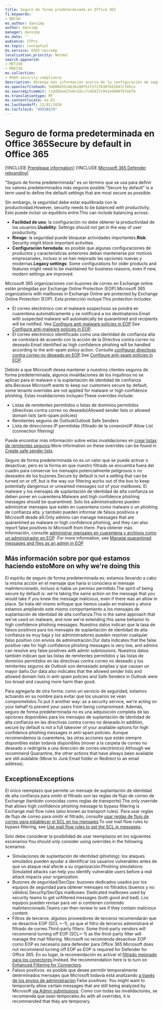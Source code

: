 ```yaml
---
title: Seguro de forma predeterminada en Office 365
f1.keywords:
- NOCSH
ms.author: dansimp
author: dansimp
manager: dansimp
ms.date: ''
audience: ITPro
ms.topic: conceptual
ms.service: O365-seccomp
localization_priority: Normal
search.appverid:
- MET150
- MOE150
ms.collection:
- M365-security-compliance
description: Obtenga más información acerca de la configuración de seguridad de forma predeterminada en Exchange Online Protection (EOP)
ms.openlocfilehash: 54000d351463ba90751f1f27638fb52847cf05ce
ms.sourcegitcommit: c1dd5be42fe0c5dcc7c05817c941edd9076febf8
ms.translationtype: MT
ms.contentlocale: es-ES
ms.lasthandoff: 12/02/2020
ms.locfileid: "49558519"
---
```

# <a name="secure-by-default-in-office-365"></a><span data-ttu-id="41da3-103">Seguro de forma predeterminada en Office 365</span><span class="sxs-lookup"><span data-stu-id="41da3-103">Secure by default in Office 365</span></span>

[!INCLUDE [Prerelease information](../includes/prerelease.md)]
[!INCLUDE [Microsoft 365 Defender rebranding](../includes/microsoft-defender-for-office.md)]

<span data-ttu-id="41da3-104">"Seguro de forma predeterminada" es un término que se usa para definir los valores predeterminados más seguros posible.</span><span class="sxs-lookup"><span data-stu-id="41da3-104">"Secure by default" is a term used to define the default settings that are most secure as possible.</span></span>

<span data-ttu-id="41da3-105">Sin embargo, la seguridad debe estar equilibrada con la productividad.</span><span class="sxs-lookup"><span data-stu-id="41da3-105">However, security needs to be balanced with productivity.</span></span> <span data-ttu-id="41da3-106">Esto puede incluir un equilibrio entre:</span><span class="sxs-lookup"><span data-stu-id="41da3-106">This can include balancing across:</span></span>

- <span data-ttu-id="41da3-107">**Facilidad de uso**: la configuración no debe obtener la productividad de los usuarios.</span><span class="sxs-lookup"><span data-stu-id="41da3-107">**Usability**: Settings should not get in the way of user productivity.</span></span>
- <span data-ttu-id="41da3-108">**Riesgo**: la seguridad puede bloquear actividades importantes.</span><span class="sxs-lookup"><span data-stu-id="41da3-108">**Risk**: Security might block important activities.</span></span>
- <span data-ttu-id="41da3-109">**Configuración heredada**: es posible que algunas configuraciones de productos y características anteriores deban mantenerse por motivos empresariales, incluso si se han mejorado las opciones nuevas y modernas.</span><span class="sxs-lookup"><span data-stu-id="41da3-109">**Legacy settings**: Some configurations for older products and features might need to be maintained for business reasons, even if new, modern settings are improved.</span></span>

<span data-ttu-id="41da3-110">Microsoft 365 organizaciones con buzones de correo en Exchange online están protegidas por Exchange Online Protection (EOP).</span><span class="sxs-lookup"><span data-stu-id="41da3-110">Microsoft 365 organizations with mailboxes in Exchange Online are protected by Exchange Online Protection (EOP).</span></span> <span data-ttu-id="41da3-111">Esta protección incluye:</span><span class="sxs-lookup"><span data-stu-id="41da3-111">This protection includes:</span></span>

- <span data-ttu-id="41da3-112">El correo electrónico con el malware sospechoso se pondrá en cuarentena automáticamente y se notificará a los destinatarios.</span><span class="sxs-lookup"><span data-stu-id="41da3-112">Email with suspected malware will automatically be quarantined and recipients will be notified.</span></span> <span data-ttu-id="41da3-113">Vea [Configure anti-malware policies in EOP](configure-anti-malware-policies.md).</span><span class="sxs-lookup"><span data-stu-id="41da3-113">See [Configure anti-malware policies in EOP](configure-anti-malware-policies.md).</span></span>
- <span data-ttu-id="41da3-114">El correo electrónico identificado como una identidad de confianza alta se controlará de acuerdo con la acción de la Directiva contra correo no deseado.</span><span class="sxs-lookup"><span data-stu-id="41da3-114">Email identified as high confidence phishing will be handled according to the anti-spam policy action.</span></span> <span data-ttu-id="41da3-115">Consulte [configurar directivas contra correo no deseado en EOP](configure-your-spam-filter-policies.md).</span><span class="sxs-lookup"><span data-stu-id="41da3-115">See [Configure anti-spam policies in EOP](configure-your-spam-filter-policies.md).</span></span>

<span data-ttu-id="41da3-116">Debido a que Microsoft desea mantener a nuestros clientes seguros de forma predeterminada, algunos invalidaciones de los inquilinos no se aplican para el malware o la suplantación de identidad de confianza alta.</span><span class="sxs-lookup"><span data-stu-id="41da3-116">Because Microsoft wants to keep our customers secure by default, some tenants overrides are not applied for malware or high confidence phishing.</span></span> <span data-ttu-id="41da3-117">Estas invalidaciones incluyen:</span><span class="sxs-lookup"><span data-stu-id="41da3-117">These overrides include:</span></span>

- <span data-ttu-id="41da3-118">Listas de remitentes permitidos o listas de dominios permitidos (directivas contra correo no deseado)</span><span class="sxs-lookup"><span data-stu-id="41da3-118">Allowed sender lists or allowed domain lists (anti-spam policies)</span></span>
- <span data-ttu-id="41da3-119">Remitentes seguros de Outlook</span><span class="sxs-lookup"><span data-stu-id="41da3-119">Outlook Safe Senders</span></span>
- <span data-ttu-id="41da3-120">Lista de direcciones IP permitidas (filtrado de la conexión)</span><span class="sxs-lookup"><span data-stu-id="41da3-120">IP Allow List (connection filtering)</span></span>

<span data-ttu-id="41da3-121">Puede encontrar más información sobre estas invalidaciones en [crear listas de remitentes seguros](create-safe-sender-lists-in-office-365.md).</span><span class="sxs-lookup"><span data-stu-id="41da3-121">More information on these overrides can be found in [Create safe sender lists](create-safe-sender-lists-in-office-365.md).</span></span>

<span data-ttu-id="41da3-122">Seguro de forma predeterminada no es un valor que se puede activar o desactivar, pero es la forma en que nuestro filtrado se encuentra fuera del cuadro para conservar los mensajes potencialmente peligrosos o no deseados de los buzones.</span><span class="sxs-lookup"><span data-stu-id="41da3-122">Secure by default is not a setting that can be turned on or off, but is the way our filtering works out of the box to keep potentially dangerous or unwanted messages out of your mailboxes.</span></span> <span data-ttu-id="41da3-123">El malware y los mensajes de suplantación de identidad de alta confianza se deben poner en cuarentena.</span><span class="sxs-lookup"><span data-stu-id="41da3-123">Malware and high confidence phishing messages should be quarantined.</span></span> <span data-ttu-id="41da3-124">Solo los administradores pueden administrar mensajes que estén en cuarentena como malware o un phishing de confianza alta, y también pueden informar de falsos positivos a Microsoft desde allí.</span><span class="sxs-lookup"><span data-stu-id="41da3-124">Only admins can manage messages that are quarantined as malware or high confidence phishing, and they can also report false positives to Microsoft from there.</span></span> <span data-ttu-id="41da3-125">Para obtener más información, consulte [administrar mensajes en cuarentena y archivos como un administrador en EOP](manage-quarantined-messages-and-files.md) .</span><span class="sxs-lookup"><span data-stu-id="41da3-125">For more information, see [Manage quarantined messages and files as an admin in EOP](manage-quarantined-messages-and-files.md)</span></span>

## <a name="more-on-why-were-doing-this"></a><span data-ttu-id="41da3-126">Más información sobre por qué estamos haciendo esto</span><span class="sxs-lookup"><span data-stu-id="41da3-126">More on why we're doing this</span></span>

<span data-ttu-id="41da3-127">El espíritu de seguro de forma predeterminada es: estamos llevando a cabo la misma acción en el mensaje que haría si conociera el mensaje malintencionado, incluso si había un permiso permitido.</span><span class="sxs-lookup"><span data-stu-id="41da3-127">The spirit of being secure by default is: we're taking the same action on the message that you would take if you knew the message malicious, even if there was an allow in place.</span></span> <span data-ttu-id="41da3-128">Se trata del mismo enfoque que hemos usado en malware y ahora estamos ampliando este mismo comportamiento a los mensajes de suplantación de identidad de alta confianza.</span><span class="sxs-lookup"><span data-stu-id="41da3-128">This is the same approach that we've used on malware, and now we're extending this same behavior to high confidence phishing messages.</span></span> <span data-ttu-id="41da3-129">Nuestros datos indican que la tasa de falsos positivos para los mensajes de suplantación de identidad de alta confianza es muy baja y los administradores pueden resolver cualquier falso positivo con envíos de administración.</span><span class="sxs-lookup"><span data-stu-id="41da3-129">Our data indicates that the false positive rate for high confidence phishing messages is very low, and admins can resolve any false positives with admin submissions.</span></span> <span data-ttu-id="41da3-130">Nuestros datos también indican que las listas de remitentes permitidos y las listas de dominios permitidos en las directivas contra correo no deseado y los remitentes seguros de Outlook son demasiado amplias y que causan un mayor daño.</span><span class="sxs-lookup"><span data-stu-id="41da3-130">Our data also indicates that the allowed sender lists and allowed domain lists in anti-spam policies and Safe Senders in Outlook were too broad and causing more harm than good.</span></span>

<span data-ttu-id="41da3-131">Para agregarla de otra forma: como un servicio de seguridad, estamos actuando en su nombre para evitar que los usuarios se vean comprometidos.</span><span class="sxs-lookup"><span data-stu-id="41da3-131">To put it another way: as a security service, we're acting on your behalf to prevent your users from being compromised.</span></span> <span data-ttu-id="41da3-132">Además, seguro de forma predeterminada no es una adquisición completa de las opciones disponibles para los mensajes de suplantación de identidad de alta confianza en las directivas contra correo no deseado.</span><span class="sxs-lookup"><span data-stu-id="41da3-132">In addition, secure by default is not a full takeover of your available options for high confidence phishing messages in anti-spam policies.</span></span> <span data-ttu-id="41da3-133">Aunque recomendamos la cuarentena, las otras acciones que están siempre disponibles están todavía disponibles (mover a la carpeta de correo no deseado o redirigirla a una dirección de correo electrónico).</span><span class="sxs-lookup"><span data-stu-id="41da3-133">Although we recommend Quarantine, the other actions that have always been available are still available (Move to Junk Email folder or Redirect to an email address).</span></span>

## <a name="exceptions"></a><span data-ttu-id="41da3-134">Exceptions</span><span class="sxs-lookup"><span data-stu-id="41da3-134">Exceptions</span></span>

<span data-ttu-id="41da3-135">El único reemplazo que permite un mensaje de suplantación de identidad de alta confianza para omitir el filtrado son las reglas de flujo de correo de Exchange (también conocidas como reglas de transporte).</span><span class="sxs-lookup"><span data-stu-id="41da3-135">The only override that allows high confidence phishing message to bypass filtering is Exchange mail flow rules (also known as transport rules).</span></span> <span data-ttu-id="41da3-136">Para usar reglas de flujo de correo para omitir el filtrado, consulte [usar reglas de flujo de correo para establecer el SCL en los mensajes](use-mail-flow-rules-to-set-the-spam-confidence-level-scl-in-messages.md).</span><span class="sxs-lookup"><span data-stu-id="41da3-136">To use mail flow rules to bypass filtering, see [Use mail flow rules to set the SCL in messages](use-mail-flow-rules-to-set-the-spam-confidence-level-scl-in-messages.md).</span></span>

<span data-ttu-id="41da3-137">Solo debe considerar la posibilidad de usar reemplazos en los siguientes escenarios:</span><span class="sxs-lookup"><span data-stu-id="41da3-137">You should only consider using overrides in the following scenarios:</span></span>

- <span data-ttu-id="41da3-138">Simulaciones de suplantación de identidad (phishing): los ataques simulados pueden ayudar a identificar los usuarios vulnerables antes de que un ataque real afecte a su organización.</span><span class="sxs-lookup"><span data-stu-id="41da3-138">Phishing simulations: Simulated attacks can help you identify vulnerable users before a real attack impacts your organization.</span></span>
- <span data-ttu-id="41da3-139">Buzones de seguridad/SecOps: buzones dedicados usados por los equipos de seguridad para obtener mensajes no filtrados (buenos y no válidos).</span><span class="sxs-lookup"><span data-stu-id="41da3-139">Security/SecOps mailboxes: Dedicated mailboxes used by security teams to get unfiltered messages (both good and bad).</span></span> <span data-ttu-id="41da3-140">Los equipos pueden revisar para ver si contienen contenido malintencionado.</span><span class="sxs-lookup"><span data-stu-id="41da3-140">Teams can then review to see if they contain malicious content.</span></span>
- <span data-ttu-id="41da3-141">Filtros de terceros: algunos proveedores de terceros recomendarán que se desactive EOP (SCL =-1), ya que el filtro de terceros administrará el filtrado de correo.</span><span class="sxs-lookup"><span data-stu-id="41da3-141">Third-party filters: Some third-party vendors will recommend turning off EOP (SCL=-1) as the third-party filter will manage the mail filtering.</span></span> <span data-ttu-id="41da3-142">Microsoft no recomienda desactivar EOP como EOP es necesario para defender para Office 365.</span><span class="sxs-lookup"><span data-stu-id="41da3-142">Microsoft does not recommend turning off EOP as EOP is required for Defender for Office 365.</span></span> <span data-ttu-id="41da3-143">En su lugar, la recomendación es activar el [filtrado mejorado para los conectores](https://docs.microsoft.com/exchange/mail-flow-best-practices/use-connectors-to-configure-mail-flow/enhanced-filtering-for-connectors).</span><span class="sxs-lookup"><span data-stu-id="41da3-143">Instead, the recommendation here is to turn on [Enhanced Filtering for Connectors](https://docs.microsoft.com/exchange/mail-flow-best-practices/use-connectors-to-configure-mail-flow/enhanced-filtering-for-connectors).</span></span>
- <span data-ttu-id="41da3-144">Falsos positivos: es posible que desee permitir temporalmente determinados mensajes que Microsoft todavía está analizando [a través de los envíos de administración](admin-submission.md).</span><span class="sxs-lookup"><span data-stu-id="41da3-144">False positives: You might want to temporarily allow certain messages that are still being analyzed by Microsoft [via Admin submissions](admin-submission.md).</span></span> <span data-ttu-id="41da3-145">Como con todas las invalidaciones, se recomienda que sean temporales.</span><span class="sxs-lookup"><span data-stu-id="41da3-145">As with all overrides, it is recommended that they are temporary.</span></span>
